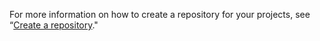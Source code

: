 For more information on how to create a repository for your projects, see “[Create a repository](/get-started/quickstart/create-a-repo)."